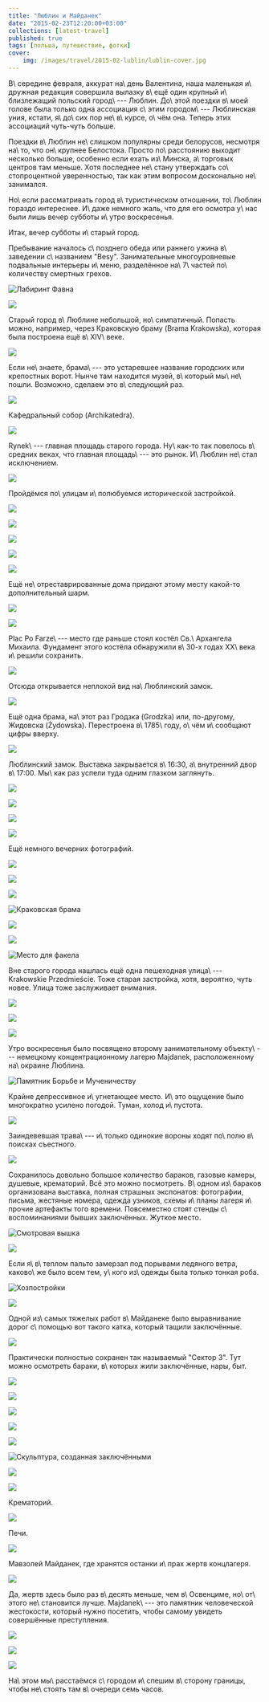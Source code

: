 ```yaml
---
title: "Люблин и Майданек"
date: "2015-02-23T12:20:00+03:00"
collections: [latest-travel]
published: true
tags: [польша, путешествие, фотки]
cover:
    img: /images/travel/2015-02-lublin/lublin-cover.jpg
---
```


В\ середине февраля, аккурат на\ день Валентина, наша маленькая и\ дружная редакция совершила вылазку в\ ещё один
крупный и\ близлежащий польский город\ --- Люблин. До\ этой поездки в\ моей голове была только одна ассоциация с\ этим
городом\ --- Люблинская уния, кстати, я\ до\ сих пор не\ в\ курсе, о\ чём она. Теперь этих ассоциаций чуть-чуть
больше.

<!--more-->

Поездки в\ Люблин не\ слишком популярны среди белорусов, несмотря на\ то, что он\ крупнее Белостока. Просто
по\ расстоянию выходит несколько больше, особенно если ехать из\ Минска, а\ торговых центров там меньше. Хотя последнее
не\ стану утверждать со\ стопроцентной уверенностью, так как этим вопросом досконально не\ занимался.

Но\ если рассматривать город в\ туристическом отношении, то\ Люблин гораздо интереснее. И\ даже немного жаль, что для
его осмотра у\ нас были лишь вечер субботы и\ утро воскресенья.

Итак, вечер субботы и\ старый город.

Пребывание началось с\ позднего обеда или раннего ужина в\ заведении с\ названием "Besy". Занимательные многоуровневые
подвальные интерьеры и\ меню, разделённое на\ 7\ частей по\ количеству смертных грехов.

![Лабиринт Фавна](/images/travel/2015-02-lublin/lublin-besy-1.jpg "Лабиринт Фавна")

![](/images/travel/2015-02-lublin/lublin-besy-2.jpg)

Старый город в\ Люблине небольшой, но\ симпатичный. Попасть можно, например, через Краковскую браму (Brama Krakowska),
которая была построена ещё в\ XIV\ веке.

![](/images/travel/2015-02-lublin/lublin-brama-krakowska-1.jpg)

Если не\ знаете, брама\ --- это устаревшее название городских или крепостных ворот. Нынче там находится музей,
в\ который мы\ не\ пошли. Возможно, сделаем это в\ следующий раз.

![](/images/travel/2015-02-lublin/lublin-brama-krakowska-2.jpg)

Кафедральный собор (Archikatedra).

![](/images/travel/2015-02-lublin/lublin-archikatedra.jpg)

Rynek\ --- главная площадь старого города. Ну\ как-то так повелось в\ средних веках, что главная площадь\ --- это рынок.
И\ Люблин не\ стал исключением.

![](/images/travel/2015-02-lublin/lublin-rynek.jpg)

Пройдёмся по\ улицам и\ полюбуемся исторической застройкой.

![](/images/travel/2015-02-lublin/lublin-streets-1.jpg)

![](/images/travel/2015-02-lublin/lublin-streets-2.jpg)

![](/images/travel/2015-02-lublin/lublin-streets-3.jpg)

![](/images/travel/2015-02-lublin/lublin-streets-4.jpg)

![](/images/travel/2015-02-lublin/lublin-streets-5.jpg)

Ещё не\ отреставрированные дома придают этому месту какой-то дополнительный шарм.

![](/images/travel/2015-02-lublin/lublin-streets-old-1.jpg)

![](/images/travel/2015-02-lublin/lublin-streets-old-2.jpg)

Plac Po Farze\ --- место где раньше стоял костёл Св.\ Архангела Михаила. Фундамент этого костёла обнаружили в\ 30-х
годах XX\ века и\ решили сохранить.

![](/images/travel/2015-02-lublin/lublin-plac-po-farze.jpg)

Отсюда открывается неплохой вид на\ Люблинский замок.

![](/images/travel/2015-02-lublin/lublin-castle-view.jpg)

Ещё одна брама, на\ этот раз Гродзка (Grodzka) или, по-другому, Жидовска (Żydowska). Перестроена в\ 1785\ году, о\ чём
и\ сообщают цифры вверху.

![](/images/travel/2015-02-lublin/lublin-brama-grodzka.jpg)

Люблинский замок. Выставка закрывается в\ 16:30, а\ внутренний двор в\ 17:00. Мы\ как раз успели туда одним глазком
заглянуть.

![](/images/travel/2015-02-lublin/lublin-castle-1.jpg)

![](/images/travel/2015-02-lublin/lublin-castle-2.jpg)

![](/images/travel/2015-02-lublin/lublin-castle-3.jpg)

![](/images/travel/2015-02-lublin/lublin-castle-4.jpg)

Ещё немного вечерних фотографий.

![](/images/travel/2015-02-lublin/lublin-evening-1.jpg)

![](/images/travel/2015-02-lublin/lublin-evening-2.jpg)

![](/images/travel/2015-02-lublin/lublin-evening-3.jpg)

![Краковская брама](/images/travel/2015-02-lublin/lublin-evening-4.jpg "Краковская брама")

![](/images/travel/2015-02-lublin/lublin-evening-5.jpg)

![](/images/travel/2015-02-lublin/lublin-evening-6.jpg)

![Место для факела](/images/travel/2015-02-lublin/lublin-evening-7.jpg "Место для факела")

Вне старого города нашлась ещё одна пешеходная улица\ --- Krakowskie Przedmieście. Тоже старая застройка, хотя,
вероятно, чуть новее. Улица тоже заслуживает внимания.

![](/images/travel/2015-02-lublin/lublin-przedmiescie-1.jpg)

![](/images/travel/2015-02-lublin/lublin-przedmiescie-2.jpg)

![](/images/travel/2015-02-lublin/lublin-przedmiescie-3.jpg)

Утро воскресенья было посвящено второму занимательному объекту\ --- немецкому концентрационному лагерю Majdanek,
расположенному на\ окраине Люблина.

![Памятник Борьбе и Мученичеству](/images/travel/2015-02-lublin/majdanek-pomnik.jpg "Памятник Борьбе и Мученичеству")

Крайне депрессивное и\ угнетающее место. И\ это ощущение было многократно усилено погодой. Туман, холод и\ пустота.

![](/images/travel/2015-02-lublin/majdanek-emptiness.jpg)

Заиндевевшая трава\ --- и\ только одинокие вороны ходят по\ полю в\ поисках съестного.

![](/images/travel/2015-02-lublin/majdanek-crow.jpg)

Сохранилось довольно большое количество бараков, газовые камеры, душевые, крематорий. Всё это можно посмотреть. В\ одном
из\ бараков организована выставка, полная страшных экспонатов: фотографии, письма, жестяные номера, одежда узников,
схемы и\ планы лагеря и\ прочие артефакты того времени. Повсеместно стоят стенды с\ воспоминаниями бывших заключённых.
Жуткое место.

![Смотровая вышка](/images/travel/2015-02-lublin/majdanek-lookout.jpg "Смотровая вышка")

![](/images/travel/2015-02-lublin/majdanek-tree.jpg)

Если я\ в\ теплом пальто замерзал под порывами ледяного ветра, каково\ же было всем тем, у\ кого из\ одежды была только
тонкая роба.

![Хозпостройки](/images/travel/2015-02-lublin/majdanek-buildings.jpg "Хозпостройки")

![](/images/travel/2015-02-lublin/majdanek-fence.jpg)

Одной из\ самых тяжелых работ в\ Майданеке было выравнивание дорог с\ помощью вот такого катка, который тащили
заключённые.

![](/images/travel/2015-02-lublin/majdanek-road-roller.jpg)

Практически полностью сохранен так называемый "Сектор 3". Тут можно осмотреть бараки, в\ которых жили заключённые, нары,
быт.

![](/images/travel/2015-02-lublin/majdanek-sector-iii-1.jpg)

![](/images/travel/2015-02-lublin/majdanek-sector-iii-2.jpg)

![](/images/travel/2015-02-lublin/majdanek-sector-iii-3.jpg)

![](/images/travel/2015-02-lublin/majdanek-sector-iii-4.jpg)

![](/images/travel/2015-02-lublin/majdanek-sector-iii-5.jpg)

![Скульптура, созданная заключёнными](/images/travel/2015-02-lublin/majdanek-sector-iii-6.jpg)

![](/images/travel/2015-02-lublin/majdanek-sector-iii-7.jpg)

![](/images/travel/2015-02-lublin/majdanek-sector-iii-8.jpg)

Крематорий.

![](/images/travel/2015-02-lublin/majdanek-crematorium.jpg)

Печи.

![](/images/travel/2015-02-lublin/majdanek-incinerators.jpg)

Мавзолей Майданек, где хранятся останки и\ прах жертв концлагеря.

![](/images/travel/2015-02-lublin/majdanek-mausoleum.jpg)

Да, жертв здесь было раз в\ десять меньше, чем в\ Освенциме, но\ от\ этого не\ становится лучше. Majdanek\ --- это
памятник человеческой жестокости, который нужно посетить, чтобы самому увидеть совершённые преступления.

![](/images/travel/2015-02-lublin/majdanek-end-1.jpg)

![](/images/travel/2015-02-lublin/majdanek-end-2.jpg)

![](/images/travel/2015-02-lublin/majdanek-end-3.jpg)

На\ этом мы\ расстаёмся с\ городом и\ спешим в\ сторону границы, чтобы не\ стоять там в\ очереди семь часов.
